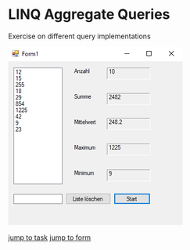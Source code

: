 # LINQ Aggregate Queries
Exercise on different query implementations

![Result screenshot](Screenshot%202021-12-20%20040311.png)

[jump to task](https://github.com/Computational-Design-Consulting/CSharp-Collection/blob/mainCDC/Solving%20Tasks/LINQ_Aggregat_Queries/LINQ_Aggregat_Queries/Aufgaben_LINQ.pdf)
[jump to form](https://github.com/Computational-Design-Consulting/CSharp-Collection/blob/mainCDC/Solving%20Tasks/LINQ_Aggregat_Queries/LINQ_Aggregat_Queries/Form1.cs)  
